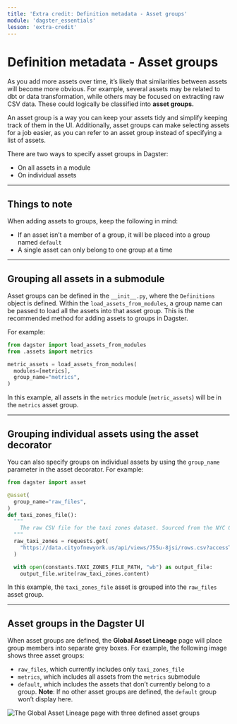 ```yaml
---
title: 'Extra credit: Definition metadata - Asset groups'
module: 'dagster_essentials'
lesson: 'extra-credit'
---
```


# Definition metadata - Asset groups

As you add more assets over time, it’s likely that similarities between assets will become more obvious. For example, several assets may be related to dbt or data transformation, while others may be focused on extracting raw CSV data. These could logically be classified into **asset groups.**

An asset group is a way you can keep your assets tidy and simplify keeping track of them in the UI. Additionally, asset groups can make selecting assets for a job easier, as you can refer to an asset group instead of specifying a list of assets.

There are two ways to specify asset groups in Dagster:

- On all assets in a module
- On individual assets

---

## Things to note

When adding assets to groups, keep the following in mind:

- If an asset isn’t a member of a group, it will be placed into a group named `default`
- A single asset can only belong to one group at a time

---

## Grouping all assets in a submodule

Asset groups can be defined in the `__init__.py`, where the `Definitions` object is defined. Within the `load_assets_from_modules`, a group name can be passed to load all the assets into that asset group. This is the recommended method for adding assets to groups in Dagster.

For example:

```python
from dagster import load_assets_from_modules
from .assets import metrics

metric_assets = load_assets_from_modules(
  modules=[metrics],
  group_name="metrics",
)
```

In this example, all assets in the `metrics` module (`metric_assets`) will be in the `metrics` asset group.

---

## Grouping individual assets using the asset decorator

You can also specify groups on individual assets by using the `group_name` parameter in the asset decorator. For example:

```python
from dagster import asset

@asset(
  group_name="raw_files",
)
def taxi_zones_file():
  """
    The raw CSV file for the taxi zones dataset. Sourced from the NYC Open Data portal.
  """
  raw_taxi_zones = requests.get(
    "https://data.cityofnewyork.us/api/views/755u-8jsi/rows.csv?accessType=DOWNLOAD"
  )

  with open(constants.TAXI_ZONES_FILE_PATH, "wb") as output_file:
    output_file.write(raw_taxi_zones.content)
```

In this example, the `taxi_zones_file` asset is grouped into the `raw_files` asset group.

---

## Asset groups in the Dagster UI

When asset groups are defined, the **Global Asset Lineage** page will place group members into separate grey boxes. For example, the following image shows three asset groups:

- `raw_files`, which currently includes only `taxi_zones_file`
- `metrics`, which includes all assets from the `metrics` submodule
- `default`, which includes the assets that don’t currently belong to a group. **Note**: If no other asset groups are defined, the `default` group won’t display here.

![The Global Asset Lineage page with three defined asset groups](/images/dagster-essentials/extra-credit/ui-asset-groups.png)
